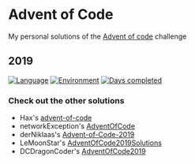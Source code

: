 # Advent of Code
My personal solutions of the [Advent of code](https://adventofcode.com/) challenge
## 2019
[![Language](https://img.shields.io/badge/Language-JavaScript-orange)](https://www.javascript.com/)
[![Environment](https://img.shields.io/badge/Environment-Node.js-brightgreen)](https://nodejs.org/en/)
[![Days completed](https://img.shields.io/badge/Days%20completed-2-red)](https://github.com/TrojanerHD/AdventofCode/tree/master/2019)
### Check out the other solutions
+ Hax's [advent-of-code](https://github.com/Schlauer-Hax/advent-of-code)
+ networkException's [AdventOfCode](https://github.com/dejakobniklas/AdventOfCode)
+ derNiklaas's [Advent-of-Code-2019](https://github.com/derNiklaas/Advent-of-Code-2019)
+ LeMoonStar's [AdventOfCode2019Solutions](https://github.com/LeMoonStar/AdventOfCode2019Solutions)
+ DCDragonCoder's [AdventOfCode2019](https://github.com/DragonCoder01/AdventOfCode2019)